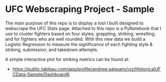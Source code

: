 # UFC Webscraping Project - Sample


The main purpose of this repo is to display a tool I built designed to webscrape the UFC Stats page. Attached to this repo is a PyNotebook that I use to cluster fighters based on four styles; grappling, striking, wrestling, and for fighters who are well rounded. With this new data we build a Logistic Regression to measure the significance of each fighting style & striking, submission, and takedown attempts.

A simple interactive plot for striking metrics can be found at:
- https://public.tableau.com/app/profile/andrew.salguero/viz/HistoricalUFCData-Sample/Dashboard6
